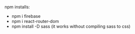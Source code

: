 npm installs:

- npm i firebase
- npm i react-router-dom
- npm install -D sass (it works without compiling sass to css)